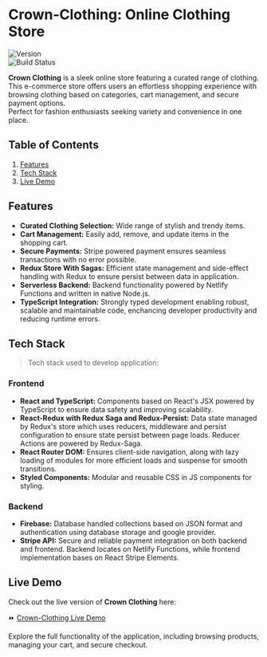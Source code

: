 # Crown-Clothing: Online Clothing Store

![Version](https://img.shields.io/badge/version-0.1.0-blue)\
![Build Status](https://img.shields.io/badge/status-online-brightgreen)

**Crown Clothing** is a sleek online store featuring a curated range of clothing.\
This e-commerce store offers users an effortless shopping experience with browsing clothing based on categories, cart management, and secure payment options.\
Perfect for fashion enthusiasts seeking variety and convenience in one place.

## **Table of Contents**

1. [Features](#features)
2. [Tech Stack](#tech-stack)
3. [Live Demo](#live-demo)

## **Features**

- **Curated Clothing Selection:** Wide range of stylish and trendy items.
- **Cart Management:** Easily add, remove, and update items in the shopping cart.
- **Secure Payments:** Stripe powered payment ensures seamless transactions with no error possible.
- **Redux Store With Sagas:** Efficient state management and side-effect handling with Redux to ensure persist between data in application.
- **Serverless Backend:** Backend functionality powered by Netlify Functions and written in native Node.js.
- **TypeScript Integration:** Strongly typed development enabling robust, scalable and maintainable code, enchancing developer productivity and reducing runtime errors.

## **Tech Stack**

> Tech stack used to develop application:

### **Frontend**

- **React and TypeScript:** Components based on React's JSX powered by TypeScript to ensure data safety and improving scalability.
- **React-Redux with Redux Saga and Redux-Persist:** Data state managed by Redux's store which uses reducers, middleware and persist configuration to ensure state persist between page loads. Reducer Actions are powered by Redux-Saga.
- **React Router DOM:** Ensures client-side navigation, along with lazy loading of modules for more efficient loads and suspense for smooth transitions.
- **Styled Components:** Modular and reusable CSS in JS components for styling.

### **Backend**

- **Firebase:** Database handled collections based on JSON format and authentication using database storage and google provider.
- **Stripe API:** Secure and reliable payment integration on both backend and frontend. Backend locates on Netlify Functions, while frontend implementation bases on React Stripe Elements.

## **Live Demo**

Check out the live version of **Crown Clothing** here:

⏩ [Crown-Clothing Live Demo](https://crownclothing-onsite.netlify.app)

Explore the full functionality of the application, including browsing products, managing your cart, and secure checkout.
